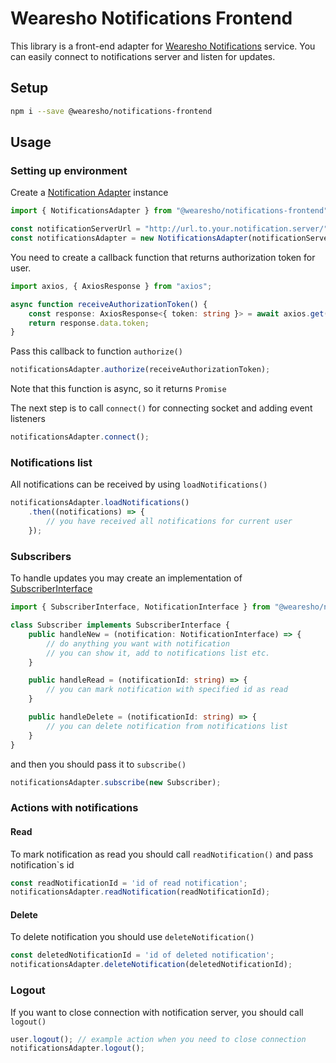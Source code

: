 # Wearesho Notifications Frontend

This library is a front-end adapter for
[Wearesho Notifications](https://github.com/wearesho-team/wearesho-notifications) service.
You can easily connect to notifications server and listen for updates.

## Setup

```bash
npm i --save @wearesho/notifications-frontend
```

## Usage

### Setting up environment

Create a [Notification Adapter](./src/NotificationsAdapter.ts) instance

```typescript
import { NotificationsAdapter } from "@wearesho/notifications-frontend";

const notificationServerUrl = "http://url.to.your.notification.server/";
const notificationsAdapter = new NotificationsAdapter(notificationServerUrl);
```

You need to create a callback function that returns authorization token for user.

```typescript
import axios, { AxiosResponse } from "axios";

async function receiveAuthorizationToken() {
    const response: AxiosResponse<{ token: string }> = await axios.get("/receive-authorization-token");
    return response.data.token;
}
```

Pass this callback to function `authorize()`

```typescript
notificationsAdapter.authorize(receiveAuthorizationToken);
```

Note that this function is async, so it returns `Promise`

The next step is to call `connect()` for connecting socket and adding event listeners

```typescript
notificationsAdapter.connect();
```

### Notifications list

All notifications can be received by using `loadNotifications()`

```typescript
notificationsAdapter.loadNotifications()
    .then((notifications) => {
        // you have received all notifications for current user
    });
```

### Subscribers

To handle updates you may create an implementation of [SubscriberInterface](./src/SubscriberInterface.ts)

```typescript
import { SubscriberInterface, NotificationInterface } from "@wearesho/notifications-frontend";

class Subscriber implements SubscriberInterface {
    public handleNew = (notification: NotificationInterface) => {
        // do anything you want with notification
        // you can show it, add to notifications list etc.
    }

    public handleRead = (notificationId: string) => {
        // you can mark notification with specified id as read
    }

    public handleDelete = (notificationId: string) => {
        // you can delete notification from notifications list
    }
}
```

and then you should pass it to `subscribe()`

```typescript
notificationsAdapter.subscribe(new Subscriber);
```

### Actions with notifications

#### Read

To mark notification as read you should call `readNotification()`
and pass notification`s id

```typescript
const readNotificationId = 'id of read notification';
notificationsAdapter.readNotification(readNotificationId);
```

#### Delete

To delete notification you should use `deleteNotification()`

```typescript
const deletedNotificationId = 'id of deleted notification';
notificationsAdapter.deleteNotification(deletedNotificationId);
```

### Logout

If you want to close connection with notification server, you should call `logout()`

```typescript
user.logout(); // example action when you need to close connection
notificationsAdapter.logout();
```
